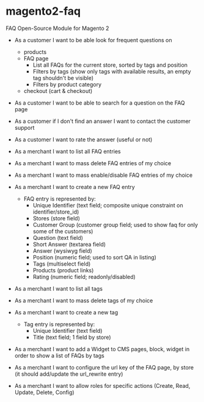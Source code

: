 # magento2-faq
FAQ Open-Source Module for Magento 2

* As a customer I want to be able look for frequent questions on
  * products
  * FAQ page
    * List all FAQs for the current store, sorted by tags and position
    * Filters by tags (show only tags with available results, an empty tag shouldn't be visible)
    * Filters by product category
  * checkout (cart & checkout)
* As a customer I want to be able to search for a question on the FAQ page
* As a customer if I don't find an answer I want to contact the customer support
* As a customer I want to rate the answer (useful or not)

* As a merchant I want to list all FAQ entries
* As a merchant I want to mass delete FAQ entries of my choice
* As a merchant I want to mass enable/disable FAQ entries of my choice
* As a merchant I want to create a new FAQ entry
  * FAQ entry is represented by:
    * Unique Identifier (text field; composite unique constraint on identifier/store_id)
    * Stores (store field)
    * Customer Group (customer group field; used to show faq for only some of the customers)
    * Question (text field)
    * Short Answer (textarea field)
    * Answer (wysiwyg field)
    * Position (numeric field; used to sort QA in listing)
    * Tags (multiselect field)
    * Products (product links)
    * Rating (numeric field; readonly/disabled)
* As a merchant I want to list all tags
* As a merchant I want to mass delete tags of my choice
* As a merchant I want to create a new tag
  * Tag entry is represented by:
    * Unique Identifier (text field)
    * Title (text field; 1 field by store)
* As a merchant I want to add a Widget to CMS pages, block, widget in order to show a list of FAQs by tags
* As a merchant I want to configure the url key of the FAQ page, by store (it should add/update the url_rewrite entry)
* As a merchant I want to allow roles for specific actions (Create, Read, Update, Delete, Config)
